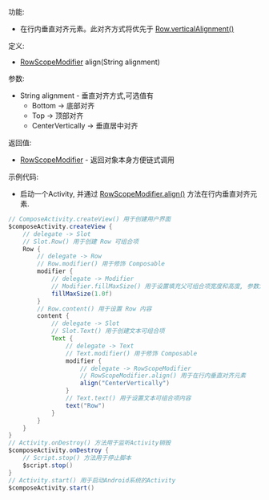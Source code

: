 功能:

+ 在行内垂直对齐元素。此对齐方式将优先于 [Row.verticalAlignment()](/API/UI/Compose/Widget/Row/README.md?id=verticalAlignment)

定义:

+ [RowScopeModifier](/API/UI/Compose/Modifier/RowScopeModifier/README.md) align(String alignment)

参数:

+ String alignment - 垂直对齐方式,可选值有
    + Bottom -> 底部对齐
    + Top -> 顶部对齐
    + CenterVertically -> 垂直居中对齐

返回值:

+ [RowScopeModifier](/API/UI/Compose/Modifier/RowScopeModifier/README.md) - 返回对象本身方便链式调用

示例代码:

+ 启动一个Activity, 并通过 [RowScopeModifier.align()](/API/UI/Compose/Modifier/RowScopeModifier/README.md?id=align)
  方法在行内垂直对齐元素.

```groovy
// ComposeActivity.createView() 用于创建用户界面
$composeActivity.createView {
    // delegate -> Slot
    // Slot.Row() 用于创建 Row 可组合项
    Row {
        // delegate -> Row
        // Row.modifier() 用于修饰 Composable
        modifier {
            // delegate -> Modifier
            // Modifier.fillMaxSize() 用于设置填充父可组合项宽度和高度, 参数为填充父可组合项的比例, 取值区间为 0.0f-1.0f
            fillMaxSize(1.0f)
        }
        // Row.content() 用于设置 Row 内容
        content {
            // delegate -> Slot
            // Slot.Text() 用于创建文本可组合项
            Text {
                // delegate -> Text
                // Text.modifier() 用于修饰 Composable
                modifier {
                    // delegate -> RowScopeModifier
                    // RowScopeModifier.align() 用于在行内垂直对齐元素
                    align("CenterVertically")
                }
                // Text.text() 用于设置文本可组合项内容
                text("Row")
            }
        }
    }
}
// Activity.onDestroy() 方法用于监听Activity销毁
$composeActivity.onDestroy {
    // Script.stop() 方法用于停止脚本
    $script.stop()
}
// Activity.start() 用于启动Android系统的Activity
$composeActivity.start()
```